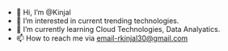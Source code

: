 - 👋 Hi, I’m @Kinjal
- 👀 I’m interested in current trending technologies.
- 🌱 I’m currently learning Cloud Technologies, Data Analyatics.
- 📫 How to reach me via email-rkinjal30@gmail.com

<!---
Kinjal05/Kinjal05 is a ✨ special ✨ repository because its `README.md` (this file) appears on your GitHub profile.
You can click the Preview link to take a look at your changes.
--->
